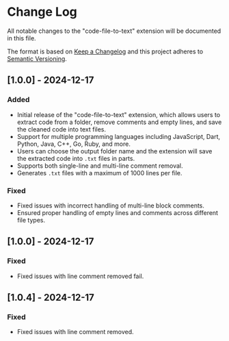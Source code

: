 # Change Log

All notable changes to the "code-file-to-text" extension will be documented in this file.

The format is based on [Keep a Changelog](http://keepachangelog.com/) and this project adheres to [Semantic Versioning](http://semver.org/).

## [1.0.0] - 2024-12-17

### Added

- Initial release of the "code-file-to-text" extension, which allows users to extract code from a folder, remove comments and empty lines, and save the cleaned code into text files.
- Support for multiple programming languages including JavaScript, Dart, Python, Java, C++, Go, Ruby, and more.
- Users can choose the output folder name and the extension will save the extracted code into `.txt` files in parts.
- Supports both single-line and multi-line comment removal.
- Generates `.txt` files with a maximum of 1000 lines per file.

### Fixed

- Fixed issues with incorrect handling of multi-line block comments.
- Ensured proper handling of empty lines and comments across different file types.

## [1.0.0] - 2024-12-17

### Fixed

- Fixed issues with line comment removed fail.

## [1.0.4] - 2024-12-17

### Fixed

- Fixed issues with line comment removed.

